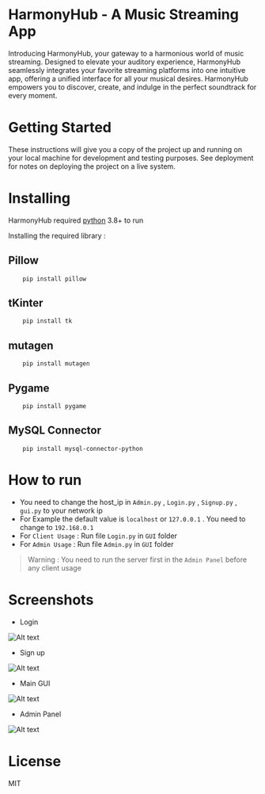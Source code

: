 # HarmonyHub - A Music Streaming App
Introducing HarmonyHub, your gateway to a harmonious world of music streaming. Designed to elevate your auditory experience, HarmonyHub seamlessly integrates your favorite streaming platforms into one intuitive app, offering a unified interface for all your musical desires. HarmonyHub empowers you to discover, create, and indulge in the perfect soundtrack for every moment.
# Getting Started
These instructions will give you a copy of the project up and running on your local machine for development and testing purposes. See deployment for notes on deploying the project on a live system.
# Installing
HarmonyHub required [python](https://www.python.org) 3.8+ to run

Installing the required library :
## Pillow
        pip install pillow
## tKinter
        pip install tk
## mutagen
        pip install mutagen
## Pygame
        pip install pygame
## MySQL Connector
        pip install mysql-connector-python
# How to run
- You need to change the host_ip in `Admin.py` , `Login.py` , `Signup.py` , `gui.py` to your network ip
- For Example the default value is `localhost` or `127.0.0.1` . You need to change to `192.168.0.1`
- For `Client Usage` : Run file `Login.py` in `GUI` folder
- For `Admin Usage` : Run file `Admin.py` in `GUI` folder
> Warning : You need to run the server first in the `Admin Panel` before any client usage
# Screenshots
- Login
  
![Alt text](Screenshots/Login.png)

- Sign up
  
![Alt text](Screenshots/Sign_up.png)

- Main GUI

![Alt text](Screenshots/Track.png)

- Admin Panel

![Alt text](Screenshots/Album(Online).png)
# License
MIT
